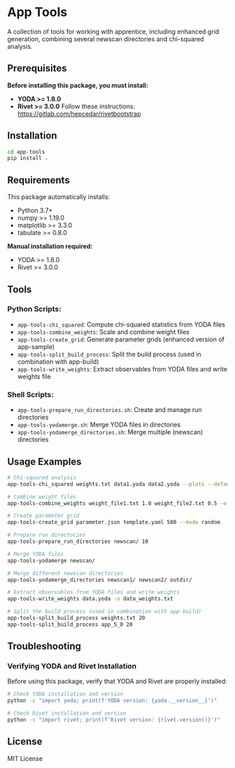 # App Tools

A collection of tools for working with apprentice, including enhanced grid generation, combining several newscan directories and chi-squared analysis.

## Prerequisites

**Before installing this package, you must install:**

- **YODA >= 1.8.0**
- **Rivet >= 3.0.0**
Follow these instructions: https://gitlab.com/hepcedar/rivetbootstrap

## Installation

```bash
cd app-tools
pip install .
```

## Requirements

This package automatically installs:
- Python 3.7+
- numpy >= 1.19.0
- matplotlib >= 3.3.0
- tabulate >= 0.8.0

**Manual installation required:**
- YODA >= 1.8.0
- Rivet >= 3.0.0

## Tools

### Python Scripts:
- `app-tools-chi_squared`: Compute chi-squared statistics from YODA files
- `app-tools-combine_weights`: Scale and combine weight files
- `app-tools-create_grid`: Generate parameter grids (enhanced version of app-sample)
- `app-tools-split_build_process`: Split the build process (used in combination with app-build)
- `app-tools-write_weights`: Extract observables from YODA files and write weights file

### Shell Scripts:
- `app-tools-prepare_run_directories.sh`: Create and manage run directories
- `app-tools-yodamerge.sh`: Merge YODA files in directories
- `app-tools-yodamerge_directories.sh`: Merge multiple (newscan) directories

## Usage Examples

```bash
# Chi-squared analysis
app-tools-chi_squared weights.txt data1.yoda data2.yoda --plots --default default.yoda

# Combine weight files
app-tools-combine_weights weight_file1.txt 1.0 weight_file2.txt 0.5 -o combined.txt

# Create parameter grid
app-tools-create_grid parameter.json template.yaml 500 --mode random

# Prepare run directories
app-tools-prepare_run_directories newscan/ 10

# Merge YODA files
app-tools-yodamerge newscan/

# Merge different newscan directories
app-tools-yodamerge_directories newscan1/ newscan2/ outdir/

# Extract observables from YODA files and write weights
app-tools-write_weights data.yoda -o data_weights.txt

# Split the build process (used in combination with app-build)
app-tools-split_build_process weights.txt 20
app-tools-split_build_process app_5_0 20
```

## Troubleshooting

### Verifying YODA and Rivet Installation

Before using this package, verify that YODA and Rivet are properly installed:

```bash
# Check YODA installation and version
python -c "import yoda; print(f'YODA version: {yoda.__version__}')"

# Check Rivet installation and version  
python -c "import rivet; print(f'Rivet version: {rivet.version()}')"
```

## License

MIT License